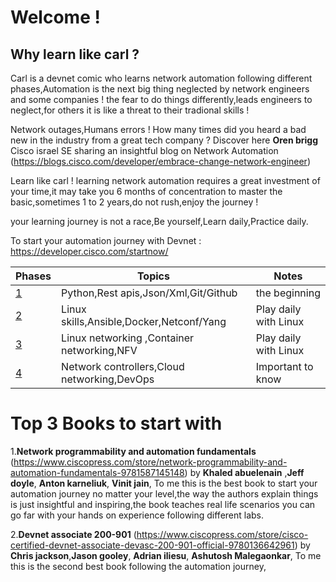 # Welcome !

## Why learn like carl ? 
Carl is a devnet comic who learns network automation following different phases,Automation is the next big thing neglected by network engineers and some companies ! 
the fear to do things differently,leads engineers to neglect,for others it is like a threat to their tradional skills ! 

Network outages,Humans errors ! How many times did you heard a bad new in the industry from a great tech company ? Discover here **Oren brigg** Cisco israel SE sharing an insightful blog on Network Automation (https://blogs.cisco.com/developer/embrace-change-network-engineer) 

Learn like carl ! learning network automation requires a great investment of your time,it may take you 6 months of concentration to master the basic,sometimes 1 to 2 years,do not rush,enjoy the journey ! 

your learning journey is not a race,Be yourself,Learn daily,Practice daily.


To start your automation journey with Devnet : https://developer.cisco.com/startnow/


| Phases | Topics                       | Notes |
|-------|---------------------------------|-------------------|
| [1](phase1/README.md)  | Python,Rest apis,Json/Xml,Git/Github | the beginning 
| [2](phase1/README.md)  | Linux skills,Ansible,Docker,Netconf/Yang| Play daily with Linux 
| [3](phase2/README.md)  | Linux networking ,Container networking,NFV | Play daily with Linux |
| [4](phase2/README.md)  | Network controllers,Cloud networking,DevOps | Important to know  |

# Top 3 Books to start with 

1.**Network programmability and automation fundamentals** (https://www.ciscopress.com/store/network-programmability-and-automation-fundamentals-9781587145148)
by **Khaled abuelenain** ,**Jeff doyle**, **Anton karneliuk**, **Vinit jain**, To me this is the best book to start your automation journey no matter your level,the way the authors explain things is just insightful and inspiring,the book teaches real life scenarios you can go far with your hands on experience following different labs.

2.**Devnet associate 200-901** (https://www.ciscopress.com/store/cisco-certified-devnet-associate-devasc-200-901-official-9780136642961) by **Chris jackson**,**Jason gooley**, **Adrian iliesu**, **Ashutosh Malegaonkar**, To me this is the second best book following the automation journey,
